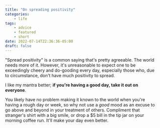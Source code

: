 ```yaml
---
title: "On spreading positivity"
categories:
    - life
tags:
    - advice
    - featured
    - short
date: 2022-07-14T22:36:36-05:00
draft: false
---
```


"Spread positivity" is a common saying that's pretty agreeable. The world needs more of it. However, it's unreasonable to expect one to be exceedingly cheery and do-gooding every day, especially those who, due to circumstance, don't have much positivity to spread.

I like my mantra better; **if you're having a good day, take it out on everyone**.

You likely have no problem making it known to the world when you're having a rough day or week, so why not use a *good* mood as an excuse to go above and beyond in your treatment of others. Compliment that stranger's shirt with a big smile, or drop a $5 bill in the tip jar on your morning coffee run. It'll make your day even better.
